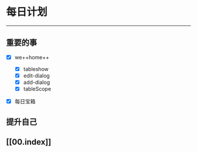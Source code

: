 
# 每日计划
---
## 重要的事

- [x]  we++home++
	- [x] tableshow
	- [x] edit-dialog
	- [x] add-dialog
	- [x] tableScope 
- [x]  每日宝箱



## 提升自己

  



## [[00.index]]










